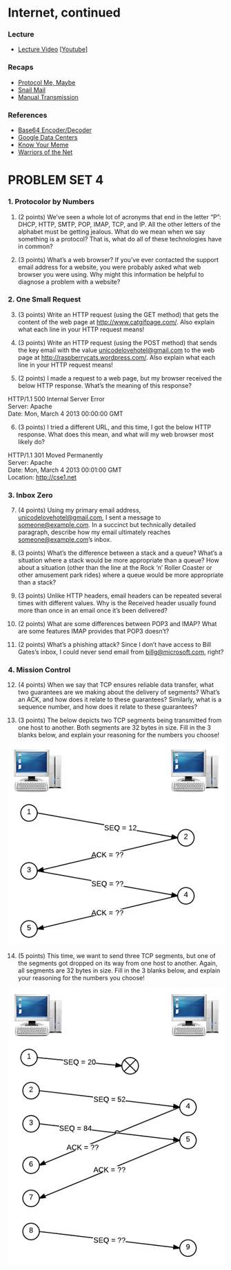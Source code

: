 # Internet, continued

### Lecture
* [Lecture Video](http://cse1.net/video?v=lectures/4/lecture4) [[Youtube](https://www.youtube.com/watch?v=3motf4wqHLI)]

### Recaps
* [Protocol Me, Maybe](http://cse1.net/recaps/9-protocols.html)
* [Snail Mail](http://cse1.net/recaps/10-email.html)
* [Manual Transmission](http://cse1.net/recaps/11-tcpip.html)

### References
* [Base64 Encoder/Decoder](http://www.base64encode.org/)
* [Google Data Centers](http://www.google.com/about/datacenters/)
* [Know Your Meme](http://knowyourmeme.com/)
* [Warriors of the Net](https://www.youtube.com/watch?v=Ve7_4ot-Dzs)

# PROBLEM SET 4

### 1. Protocolor by Numbers
1. (2 points) We’ve seen a whole lot of acronyms that end in the letter “P”: DHCP, HTTP, SMTP,
POP, IMAP, TCP, and IP. All the other letters of the alphabet must be getting jealous. What do
we mean when we say something is a protocol? That is, what do all of these technologies have in
common?

2. (3 points) What’s a web browser? If you’ve ever contacted the support email address for a
website, you were probably asked what web browser you were using. Why might this information
be helpful to diagnose a problem with a website?

### 2. One Small Request
3. (3 points) Write an HTTP request (using the GET method) that gets the content of the web
page at http://www.catgifpage.com/. Also explain what each line in your HTTP request means!

4. (3 points) Write an HTTP request (using the POST method) that sends the key email with
the value unicodelovehotel@gmail.com to the web page at http://raspberrycats.wordpress.com/.
Also explain what each line in your HTTP request means!

5. (2 points) I made a request to a web page, but my browser received the below HTTP response.
What’s the meaning of this response?

  HTTP/1.1 500 Internal Server Error<br/>
  Server: Apache<br/>
  Date: Mon, March 4 2013 00:00:00 GMT

6. (3 points) I tried a different URL, and this time, I got the below HTTP response. What
does this mean, and what will my web browser most likely do?

  HTTP/1.1 301 Moved Permanently<br/>
  Server: Apache<br/>
  Date: Mon, March 4 2013 00:01:00 GMT<br/>
  Location: http://cse1.net

### 3. Inbox Zero
7. (4 points) Using my primary email address, unicodelovehotel@gmail.com, I sent a message
to someone@example.com. In a succinct but technically detailed paragraph, describe how my email
ultimately reaches someone@example.com’s inbox.

8. (3 points) What’s the difference between a stack and a queue? What’s a situation where a stack
would be more appropriate than a queue? How about a situation (other than the line at the Rock
’n’ Roller Coaster or other amusement park rides) where a queue would be more appropriate than
a stack?

9. (3 points) Unlike HTTP headers, email headers can be repeated several times with different
values. Why is the Received header usually found more than once in an email once it’s been delivered?

10. (2 points) What are some differences between POP3 and IMAP? What are some features
IMAP provides that POP3 doesn’t?

11. (2 points) What’s a phishing attack? Since I don’t have access to Bill Gates’s inbox, I could
never send email from billg@microsoft.com, right?

### 4. Mission Control
12. (4 points) When we say that TCP ensures reliable data transfer, what two guarantees are we
making about the delivery of segments? What’s an ACK, and how does it relate to these guarantees?
Similarly, what is a sequence number, and how does it relate to these guarantees?

13. (3 points) The below depicts two TCP segments being transmitted from one host to another.
Both segments are 32 bytes in size. Fill in the 3 blanks below, and explain your reasoning for the
numbers you choose!

  ![TCP1!](pset41.png)

14. (5 points) This time, we want to send three TCP segments, but one of the segments got dropped
on its way from one host to another. Again, all segments are 32 bytes in size. Fill in the 3 blanks
below, and explain your reasoning for the numbers you choose!

  ![TCP2!](pset42.png)
